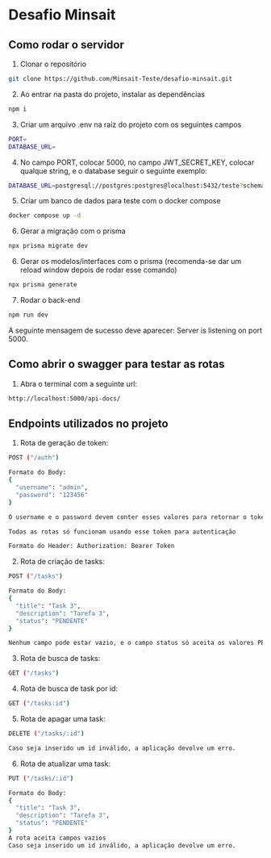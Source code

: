 # Desafio Minsait

## Como rodar o servidor
1. Clonar o repositório
```bash
git clone https://github.com/Minsait-Teste/desafio-minsait.git
```
2. Ao entrar na pasta do projeto, instalar as dependências
```bash
npm i
```
3. Criar um arquivo .env na raíz do projeto com os seguintes campos
```bash
PORT=
DATABASE_URL=
```
4. No campo PORT, colocar 5000, no campo JWT_SECRET_KEY, colocar qualque string, e o database seguir o seguinte exemplo:
```bash
DATABASE_URL=postgresql://postgres:postgres@localhost:5432/teste?schema=public
```

5. Criar um banco de dados para teste com o docker compose
```bash
docker compose up -d
```

6. Gerar a migração com o prisma
```bash
npx prisma migrate dev
```
6. Gerar os modelos/interfaces com o prisma (recomenda-se dar um reload window depois de rodar esse comando)
```bash
npx prisma generate
```
7. Rodar o back-end
```bash
npm run dev
```

A seguinte mensagem de sucesso deve aparecer: Server is listening on port 5000.

## Como abrir o swagger para testar as rotas
1. Abra o terminal com a seguinte url:

```bash
http://localhost:5000/api-docs/
```
## Endpoints utilizados no projeto

1. Rota de geração de token:
```bash
POST ("/auth")

Formato do Body:
{
  "username": "admin",
  "password": "123456"
}

O username e o password devem conter esses valores para retornar o token.

Todas as rotas só funcionam usando esse token para autenticação

Formato do Header: Authorization: Bearer Token

```

2. Rota de criação de tasks:
```bash
POST ("/tasks")

Formato do Body:
{
  "title": "Task 3",
  "description": "Tarefa 3",
  "status": "PENDENTE"
}

Nenhum campo pode estar vazio, e o campo status só aceita os valores PENDENTE e CONCLUIDA.
```
3. Rota de busca de tasks:
```bash
GET ("/tasks")
```
4. Rota de busca de task por id:
```bash
GET ("/tasks:id")
```

5. Rota de apagar uma task:
```bash
DELETE ("/tasks/:id")

Caso seja inserido um id inválido, a aplicação devolve um erro.
```
6. Rota de atualizar uma task:
```bash
PUT ("/tasks/:id")

Formato do Body:
{
  "title": "Task 3",
  "description": "Tarefa 3",
  "status": "PENDENTE"
}
A rota aceita campos vazios
Caso seja inserido um id inválido, a aplicação devolve um erro.
```



